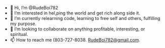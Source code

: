 - 👋 Hi, I’m @RudeBoi782
- 👀 I’m interested in hel,ping the world and get rich along side it.
- 🌱 I’m currently relearning code, learning to free self and others, fulfilling my purpose. 
- 💞️ I’m looking to collaborate on anything profitable, interesting, or spiritual.
- 📫 How to reach me (803-727-8038. RudeBoi782@gmail.com.

<!---
RudeBoi782/RudeBoi782 is a ✨ special ✨ repository because its `README.md` (this file) appears on your GitHub profile.
You can click the Preview link to take a look at your changes.
--->
